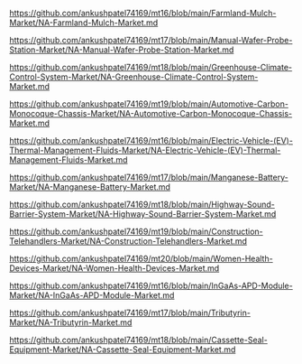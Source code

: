 <p><a href="https://github.com/ankushpatel74169/mt16/blob/main/Farmland-Mulch-Market/NA-Farmland-Mulch-Market.md">https://github.com/ankushpatel74169/mt16/blob/main/Farmland-Mulch-Market/NA-Farmland-Mulch-Market.md</a></p><p><a href="https://github.com/ankushpatel74169/mt17/blob/main/Manual-Wafer-Probe-Station-Market/NA-Manual-Wafer-Probe-Station-Market.md">https://github.com/ankushpatel74169/mt17/blob/main/Manual-Wafer-Probe-Station-Market/NA-Manual-Wafer-Probe-Station-Market.md</a></p><p><a href="https://github.com/ankushpatel74169/mt18/blob/main/Greenhouse-Climate-Control-System-Market/NA-Greenhouse-Climate-Control-System-Market.md">https://github.com/ankushpatel74169/mt18/blob/main/Greenhouse-Climate-Control-System-Market/NA-Greenhouse-Climate-Control-System-Market.md</a></p><p><a href="https://github.com/ankushpatel74169/mt19/blob/main/Automotive-Carbon-Monocoque-Chassis-Market/NA-Automotive-Carbon-Monocoque-Chassis-Market.md">https://github.com/ankushpatel74169/mt19/blob/main/Automotive-Carbon-Monocoque-Chassis-Market/NA-Automotive-Carbon-Monocoque-Chassis-Market.md</a></p><p><a href="https://github.com/ankushpatel74169/mt16/blob/main/Electric-Vehicle-(EV)-Thermal-Management-Fluids-Market/NA-Electric-Vehicle-(EV)-Thermal-Management-Fluids-Market.md">https://github.com/ankushpatel74169/mt16/blob/main/Electric-Vehicle-(EV)-Thermal-Management-Fluids-Market/NA-Electric-Vehicle-(EV)-Thermal-Management-Fluids-Market.md</a></p><p><a href="https://github.com/ankushpatel74169/mt17/blob/main/Manganese-Battery-Market/NA-Manganese-Battery-Market.md">https://github.com/ankushpatel74169/mt17/blob/main/Manganese-Battery-Market/NA-Manganese-Battery-Market.md</a></p><p><a href="https://github.com/ankushpatel74169/mt18/blob/main/Highway-Sound-Barrier-System-Market/NA-Highway-Sound-Barrier-System-Market.md">https://github.com/ankushpatel74169/mt18/blob/main/Highway-Sound-Barrier-System-Market/NA-Highway-Sound-Barrier-System-Market.md</a></p><p><a href="https://github.com/ankushpatel74169/mt19/blob/main/Construction-Telehandlers-Market/NA-Construction-Telehandlers-Market.md">https://github.com/ankushpatel74169/mt19/blob/main/Construction-Telehandlers-Market/NA-Construction-Telehandlers-Market.md</a></p><p><a href="https://github.com/ankushpatel74169/mt20/blob/main/Women-Health-Devices-Market/NA-Women-Health-Devices-Market.md">https://github.com/ankushpatel74169/mt20/blob/main/Women-Health-Devices-Market/NA-Women-Health-Devices-Market.md</a></p><p><a href="https://github.com/ankushpatel74169/mt16/blob/main/InGaAs-APD-Module-Market/NA-InGaAs-APD-Module-Market.md">https://github.com/ankushpatel74169/mt16/blob/main/InGaAs-APD-Module-Market/NA-InGaAs-APD-Module-Market.md</a></p><p><a href="https://github.com/ankushpatel74169/mt17/blob/main/Tributyrin-Market/NA-Tributyrin-Market.md">https://github.com/ankushpatel74169/mt17/blob/main/Tributyrin-Market/NA-Tributyrin-Market.md</a></p><p><a href="https://github.com/ankushpatel74169/mt18/blob/main/Cassette-Seal-Equipment-Market/NA-Cassette-Seal-Equipment-Market.md">https://github.com/ankushpatel74169/mt18/blob/main/Cassette-Seal-Equipment-Market/NA-Cassette-Seal-Equipment-Market.md</a></p>

